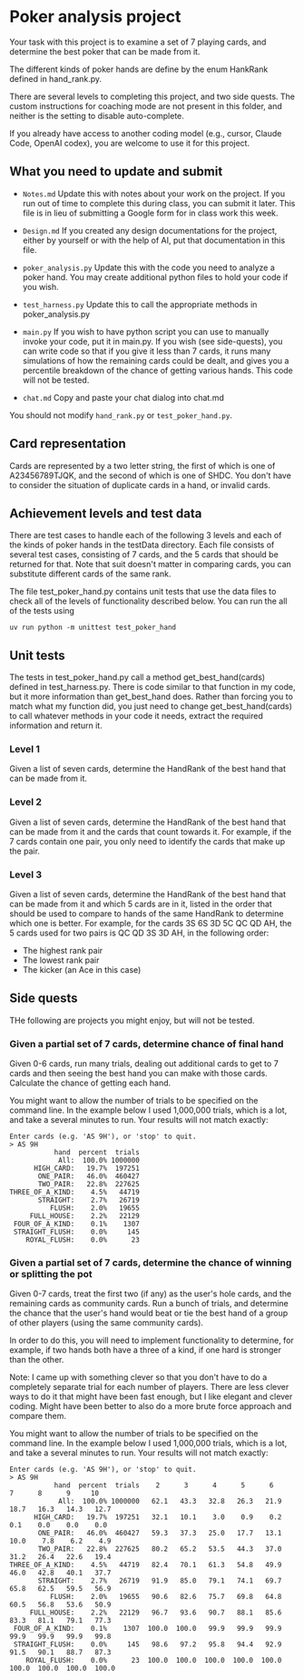 # Poker analysis project

Your task with this project is to examine a set of 7 playing cards, and determine the best poker
that can be made from it.

The different kinds of poker hands are define by the enum HankRank defined in hand_rank.py.

There are several levels to completing this project, and two side quests. The custom instructions for
coaching mode are not present in this folder, and neither is the setting to disable auto-complete.

If you already have access to another coding model (e.g., cursor, Claude Code, OpenAI codex), you are welcome to use it for this project.

## What you need to update and submit

* `Notes.md` Update this with notes about your work on the project. If you run out of time to complete this during class, you can submit it later. This file is in lieu of submitting a Google form for in class work this week.  

* `Design.md` If you created any design documentations for the project, either by yourself or with the help of AI, put that documentation in this file.

* `poker_analysis.py` Update this with the code you need to analyze a poker hand. You may create additional python files to hold your code if you wish.

* `test_harness.py` Update this to call the appropriate methods in poker_analysis.py

* `main.py` If you wish to have python script you can use to manually invoke your code, put it in main.py. If you wish (see side-quests), you can write code so that if you give it less than 7 cards, it runs many simulations of how the remaining cards could be dealt, and gives you a percentile breakdown of the chance of getting various hands. This code will not be tested.

* `chat.md` Copy and paste your chat dialog into chat.md

You should not modify `hand_rank.py` or `test_poker_hand.py`.

## Card representation

Cards are represented by a two letter string, the first of which is one of A23456789TJQK, and the second of which is one of SHDC. You don't have to consider the situation of duplicate cards in a hand, or invalid cards.

## Achievement levels and test data

There are test cases to handle each of the following 3 levels and each of the kinds of poker hands in the testData directory.  Each file consists of several test cases, consisting of 7 cards, and the
5 cards that should be returned for that. Note that suit doesn't matter in comparing cards, you can substitute different cards of the same rank.

The file test_poker_hand.py contains unit tests that use the data files to check all of the levels of functionality described below. You can run the all of the tests using

```shell
uv run python -m unittest test_poker_hand
```

## Unit tests

The tests in test_poker_hand.py call a method get_best_hand(cards) defined in test_harness.py. There is code similar to that
function in my code, but it more information than get_best_hand does. Rather than forcing you to match what my function did,
you just need to change get_best_hand(cards) to call whatever methods in your code it needs, extract the required information
and return it.

### Level 1

Given a list of seven cards, determine the HandRank of the best hand that can be made from it.

### Level 2

Given a list of seven cards, determine the HandRank of the best hand that can be made from it and the cards that count towards it. For example, if the 7 cards contain one pair, you only need to identify the cards that make up the pair.

### Level 3

Given a list of seven cards, determine the HandRank of the best hand that can be made from it
and which 5 cards are in it, listed in the order that should be used to compare to hands of the same
HandRank to determine which one is better. For example, for the cards 3S 6S 3D 5C QC QD AH, the 5 cards
used for two pairs is QC QD 3S 3D AH, in the following order:

* The highest rank pair
* The lowest rank pair
* The kicker (an Ace in this case)

## Side quests

THe following are projects you might enjoy, but will not be tested.

### Given a partial set of 7 cards, determine chance of final hand

Given 0-6 cards, run many trials, dealing out additional cards to get to 7 cards and then seeing the best hand you can make with those cards. Calculate the chance of getting each hand.

You might want to allow the number of trials to be specified on the command line. In the example below I used 1,000,000 trials, which is a lot, and take a several minutes to run. Your results will not match exactly:

```text
Enter cards (e.g. 'AS 9H'), or 'stop' to quit.
> AS 9H
           hand  percent  trials  
            All:  100.0% 1000000  
      HIGH_CARD:   19.7%  197251   
       ONE_PAIR:   46.0%  460427 
       TWO_PAIR:   22.8%  227625 
THREE_OF_A_KIND:    4.5%   44719  
       STRAIGHT:    2.7%   26719   
          FLUSH:    2.0%   19655   
     FULL_HOUSE:    2.2%   22129  
 FOUR_OF_A_KIND:    0.1%    1307  
 STRAIGHT_FLUSH:    0.0%     145   
    ROYAL_FLUSH:    0.0%      23 
```

### Given a partial set of 7 cards, determine the chance of winning or splitting the pot

Given 0-7 cards, treat the first two (if any) as the user's hole cards, and the remaining cards as community cards. Run a bunch of trials, and determine the chance that the user's hand would beat or tie the best hand of a group of other players (using the same community cards).

In order to do this, you will need to implement functionality to determine,
for example, if two hands both have a three of a kind, if one hard is stronger than the other.

Note: I came up with something clever so that you don't have to do a completely separate trial for
each number of players. There are less clever ways to do it that might have been fast enough, but I like
elegant and clever coding. Might have been better to also do a more brute force approach and compare them.

You might want to allow the number of trials to be specified on the command line. In the example below I used 1,000,000 trials, which is a lot, and take a several minutes to run. Your results will not match exactly:

```text
Enter cards (e.g. 'AS 9H'), or 'stop' to quit.
> AS 9H
           hand  percent  trials    2      3      4      5      6      7      8      9     10
            All:  100.0% 1000000   62.1   43.3   32.8   26.3   21.9   18.7   16.3   14.3   12.7
      HIGH_CARD:   19.7%  197251   32.1   10.1    3.0    0.9    0.2    0.1    0.0    0.0    0.0
       ONE_PAIR:   46.0%  460427   59.3   37.3   25.0   17.7   13.1   10.0    7.8    6.2    4.9
       TWO_PAIR:   22.8%  227625   80.2   65.2   53.5   44.3   37.0   31.2   26.4   22.6   19.4
THREE_OF_A_KIND:    4.5%   44719   82.4   70.1   61.3   54.8   49.9   46.0   42.8   40.1   37.7
       STRAIGHT:    2.7%   26719   91.9   85.0   79.1   74.1   69.7   65.8   62.5   59.5   56.9
          FLUSH:    2.0%   19655   90.6   82.6   75.7   69.8   64.8   60.5   56.8   53.6   50.9
     FULL_HOUSE:    2.2%   22129   96.7   93.6   90.7   88.1   85.6   83.3   81.1   79.1   77.3
 FOUR_OF_A_KIND:    0.1%    1307  100.0  100.0   99.9   99.9   99.9   99.9   99.9   99.9   99.8
 STRAIGHT_FLUSH:    0.0%     145   98.6   97.2   95.8   94.4   92.9   91.5   90.1   88.7   87.3
    ROYAL_FLUSH:    0.0%      23  100.0  100.0  100.0  100.0  100.0  100.0  100.0  100.0  100.0
```

